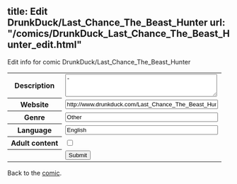title: Edit DrunkDuck/Last_Chance_The_Beast_Hunter
url: "/comics/DrunkDuck_Last_Chance_The_Beast_Hunter_edit.html"
---
Edit info for comic DrunkDuck/Last_Chance_The_Beast_Hunter

<form name="comic" action="http://gaepostmail.appspot.com/comic/" method="post">
<table class="comicinfo">
<tr>
<th>Description</th><td><textarea name="description" cols="40" rows="3">-</textarea></td>
</tr>
<tr>
<th>Website</th><td><input type="text" name="url" value="http://www.drunkduck.com/Last_Chance_The_Beast_Hunter/" size="40"/></td>
</tr>
<tr>
<th>Genre</th><td><input type="text" name="genre" value="Other" size="40"/></td>
</tr>
<tr>
<th>Language</th><td><input type="text" name="language" value="English" size="40"/></td>
</tr>
<tr>
<th>Adult content</th><td><input type="checkbox" name="adult" value="adult" /></td>
</tr>
<tr>
<th></th><td>
<input type="hidden" name="comic" value="DrunkDuck_Last_Chance_The_Beast_Hunter" />
<input type="submit" name="submit" value="Submit" />
</td>
</tr>
</table>
</form>

Back to the [comic](DrunkDuck_Last_Chance_The_Beast_Hunter.html).
